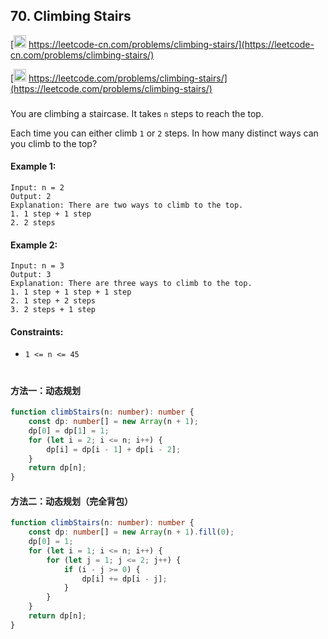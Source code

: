 ## 70. Climbing Stairs

[<img src="https://static.leetcode-cn.com/cn-mono-assets/production/assets/logo-dark-cn.c42314a8.svg" height="20" /> https://leetcode-cn.com/problems/climbing-stairs/](https://leetcode-cn.com/problems/climbing-stairs/)

[<img src="https://assets.leetcode.com/static_assets/public/webpack_bundles/images/logo-dark.e99485d9b.svg" height="20"/> https://leetcode.com/problems/climbing-stairs/](https://leetcode.com/problems/climbing-stairs/)

###

You are climbing a staircase. It takes `n` steps to reach the top.

Each time you can either climb `1` or `2` steps. In how many distinct ways can you climb to the top?

#### Example 1:

```
Input: n = 2
Output: 2
Explanation: There are two ways to climb to the top.
1. 1 step + 1 step
2. 2 steps
```

#### Example 2:

```
Input: n = 3
Output: 3
Explanation: There are three ways to climb to the top.
1. 1 step + 1 step + 1 step
2. 1 step + 2 steps
3. 2 steps + 1 step
```

#### Constraints:

-   `1 <= n <= 45`

#

#### 方法一：动态规划

```ts
function climbStairs(n: number): number {
    const dp: number[] = new Array(n + 1);
    dp[0] = dp[1] = 1;
    for (let i = 2; i <= n; i++) {
        dp[i] = dp[i - 1] + dp[i - 2];
    }
    return dp[n];
}
```

#### 方法二：动态规划（完全背包）

```ts
function climbStairs(n: number): number {
    const dp: number[] = new Array(n + 1).fill(0);
    dp[0] = 1;
    for (let i = 1; i <= n; i++) {
        for (let j = 1; j <= 2; j++) {
            if (i - j >= 0) {
                dp[i] += dp[i - j];
            }
        }
    }
    return dp[n];
}
```
